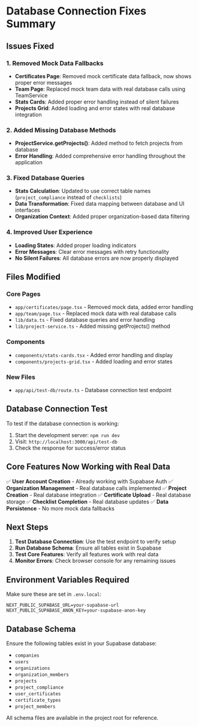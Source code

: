 # Database Connection Fixes Summary

## Issues Fixed

### 1. **Removed Mock Data Fallbacks**
- **Certificates Page**: Removed mock certificate data fallback, now shows proper error messages
- **Team Page**: Replaced mock team data with real database calls using TeamService
- **Stats Cards**: Added proper error handling instead of silent failures
- **Projects Grid**: Added loading and error states with real database integration

### 2. **Added Missing Database Methods**
- **ProjectService.getProjects()**: Added method to fetch projects from database
- **Error Handling**: Added comprehensive error handling throughout the application

### 3. **Fixed Database Queries**
- **Stats Calculation**: Updated to use correct table names (`project_compliance` instead of `checklists`)
- **Data Transformation**: Fixed data mapping between database and UI interfaces
- **Organization Context**: Added proper organization-based data filtering

### 4. **Improved User Experience**
- **Loading States**: Added proper loading indicators
- **Error Messages**: Clear error messages with retry functionality
- **No Silent Failures**: All database errors are now properly displayed

## Files Modified

### Core Pages
- `app/certificates/page.tsx` - Removed mock data, added error handling
- `app/team/page.tsx` - Replaced mock data with real database calls
- `lib/data.ts` - Fixed database queries and error handling
- `lib/project-service.ts` - Added missing getProjects() method

### Components
- `components/stats-cards.tsx` - Added error handling and display
- `components/projects-grid.tsx` - Added loading and error states

### New Files
- `app/api/test-db/route.ts` - Database connection test endpoint

## Database Connection Test

To test if the database connection is working:

1. Start the development server: `npm run dev`
2. Visit: `http://localhost:3000/api/test-db`
3. Check the response for success/error status

## Core Features Now Working with Real Data

✅ **User Account Creation** - Already working with Supabase Auth
✅ **Organization Management** - Real database calls implemented
✅ **Project Creation** - Real database integration
✅ **Certificate Upload** - Real database storage
✅ **Checklist Completion** - Real database updates
✅ **Data Persistence** - No more mock data fallbacks

## Next Steps

1. **Test Database Connection**: Use the test endpoint to verify setup
2. **Run Database Schema**: Ensure all tables exist in Supabase
3. **Test Core Features**: Verify all features work with real data
4. **Monitor Errors**: Check browser console for any remaining issues

## Environment Variables Required

Make sure these are set in `.env.local`:
```
NEXT_PUBLIC_SUPABASE_URL=your-supabase-url
NEXT_PUBLIC_SUPABASE_ANON_KEY=your-supabase-anon-key
```

## Database Schema

Ensure the following tables exist in your Supabase database:
- `companies`
- `users`
- `organizations`
- `organization_members`
- `projects`
- `project_compliance`
- `user_certificates`
- `certificate_types`
- `project_members`

All schema files are available in the project root for reference.
